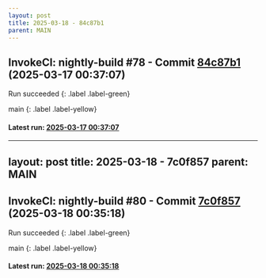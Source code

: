 ```yaml
---
layout: post
title: 2025-03-18 - 84c87b1
parent: MAIN
---
```



## InvokeCI: nightly-build #78 - Commit [84c87b1](https://github.com/duckdb/duckdb/actions/runs/13889063449) (2025-03-17 00:37:07)
 Run succeeded
{: .label .label-green}

main
{: .label .label-yellow}

#### Latest run: [ 2025-03-17 00:37:07 ](https://github.com/duckdb/duckdb/actions/runs/13889063449)
---
layout: post
title: 2025-03-18 - 7c0f857
parent: MAIN
---


## InvokeCI: nightly-build #80 - Commit [7c0f857](https://github.com/duckdb/duckdb/actions/runs/13912724954) (2025-03-18 00:35:18)
 Run succeeded
{: .label .label-green}

main
{: .label .label-yellow}

#### Latest run: [ 2025-03-18 00:35:18 ](https://github.com/duckdb/duckdb/actions/runs/13912724954)
